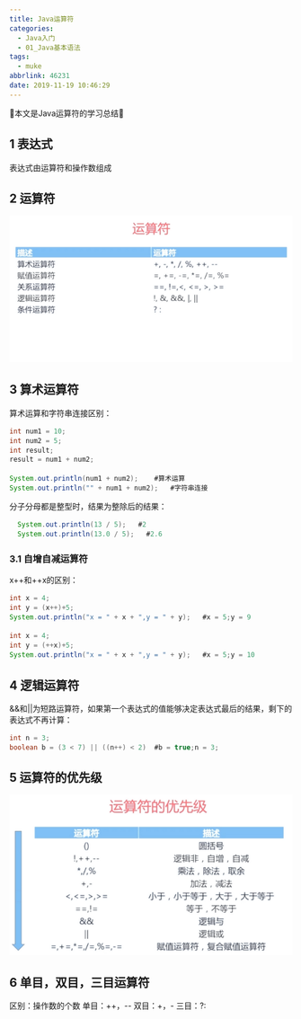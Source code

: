 ```yaml
---
title: Java运算符
categories:
  - Java入门
  - 01_Java基本语法
tags:
  - muke
abbrlink: 46231
date: 2019-11-19 10:46:29
---
```


:star2:本文是Java运算符的学习总结:star2:

<!-- more -->

## 1 表达式

表达式由运算符和操作数组成

## 2 运算符

![图片](/images/011_03_01.png)

## 3 算术运算符

算术运算和字符串连接区别：

```java
int num1 = 10;
int num2 = 5;
int result;
result = num1 + num2;

System.out.println(num1 + num2);    #算术运算
System.out.println("" + num1 + num2);   #字符串连接
```

分子分母都是整型时，结果为整除后的结果：

```java
  System.out.println(13 / 5);   #2
  System.out.println(13.0 / 5);   #2.6
```

### 3.1 自增自减运算符

x++和++x的区别：

```java
int x = 4;  
int y = (x++)+5;
System.out.println("x = " + x + ",y = " + y);   #x = 5;y = 9

int x = 4;  
int y = (++x)+5;
System.out.println("x = " + x + ",y = " + y);   #x = 5;y = 10
```

## 4 逻辑运算符

&&和||为短路运算符，如果第一个表达式的值能够决定表达式最后的结果，剩下的表达式不再计算：

```java
int n = 3;
boolean b = (3 < 7) || ((n++) < 2)  #b = true;n = 3;
```

## 5 运算符的优先级

![图片](/images/011_03_02.png)

## 6 单目，双目，三目运算符

区别：操作数的个数
单目：++，--
双目：+，-
三目：?:

